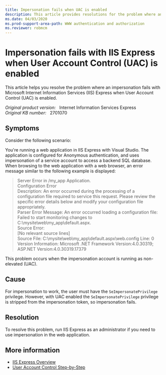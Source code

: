 ```yaml
---
title: Impersonation fails when UAC is enabled
description: This article provides resolutions for the problem where an impersonation fails with IIS Express when UAC is enabled.
ms.date: 04/03/2020
ms.prod-support-area-path: WWW authentication and authorization
ms.reviewer: robmcm
---
```

# Impersonation fails with IIS Express when User Account Control (UAC) is enabled

This article helps you resolve the problem where an impersonation fails with Microsoft Internet Information Services (IIS) Express when User Account Control (UAC) is enabled.

_Original product version:_ &nbsp; Internet Information Services Express  
_Original KB number:_ &nbsp; 2701070

## Symptoms

Consider the following scenario:

You're running a web application in IIS Express with Visual Studio. The application is configured for Anonymous authentication, and uses impersonation of a service account to access a backend SQL database. When browsing to the web application with a web browser, an error message similar to the following example is displayed:

> Server Error in /my_app Application.  
> Configuration Error  
> Description: An error occurred during the processing of a configuration file required to service this request. Please review the specific error details below and modify your configuration file appropriately.  
> Parser Error Message: An error occurred loading a configuration file: Failed to start monitoring changes to C:\mysite\web\my_app\default.aspx.  
> Source Error:  
> [No relevant source lines]  
> Source File: C:\mysite\web\my_app\default.aspx\web.config Line: 0  
> Version Information: Microsoft .NET Framework Version:4.0.30319; ASP.NET Version:4.0.30319.17379  

This problem occurs when the impersonation account is running as non-elevated (UAC).

## Cause

For impersonation to work, the user must have the `SeImpersonatePrivilege` privilege. However, with UAC enabled the `SeImpersonatePrivilege` privilege is stripped from the impersonation token, so impersonation fails.

## Resolution

To resolve this problem, run IIS Express as an administrator if you need to use impersonation in the web application.

## More information

- [IIS Express Overview](/iis/extensions/introduction-to-iis-express/iis-express-overview)
- [User Account Control Step-by-Step](/previous-versions/windows/it-pro/windows-server-2008-R2-and-2008/cc709691(v=ws.10))
